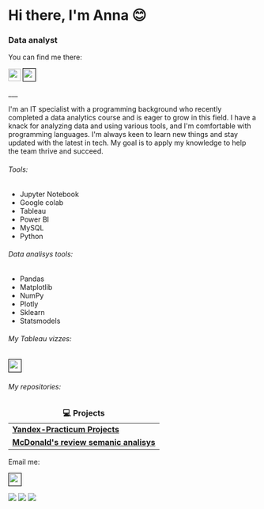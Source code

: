 ### <h1 align="left"> Hi there, I'm Anna 😊</a> 
### <h3 align="left">Data analyst</h3>

You can find me there: 
<p> 
  <a href="https://www.linkedin.com/in/anna-yepinietova/"><img src="https://img.shields.io/badge/linkedin-%230077B5.svg?&style=for-the-badge&logo=linkedin&logoColor=white" height=25></a>     
  <a href="https://www.kaggle.com/warmduck"><img src="https://www.kaggle.com/static/images/site-logo.svg?&style=for-the-badge&logo=kaggle&logoColor=white" height=25 border=1></a>
</p>
___

I'm an IT specialist with a programming background who recently completed a data analytics course and is eager to grow in this field. I have a knack for analyzing data and using various tools, and I'm comfortable with programming languages. I'm always keen to learn new things and stay updated with the latest in tech. My goal is to apply my knowledge to help the team thrive and succeed.

###### Tools: 
- Jupyter Notebook
- Google colab
- Tableau
- Power BI
- MySQL
- Python

###### Data analisys tools: 
- Pandas
- Matplotlib
- NumPy
- Plotly
- Sklearn
- Statsmodels

###### My Tableau vizzes: 
<p> 
  <a href="https://public.tableau.com/app/profile/anna.yepinietova/vizzes"><img src="https://public.tableau.com/app/assets/tableau-public-logo-rgb.07774149.svg?&style=for-the-badge&logo=kaggle&logoColor=white" height=25 border=1></a>
</p>

###### My repositories:
<table width=100%>
  <thead align="center">
    <tr border: none;>
      <td><b>💻 Projects</b></td>
    </tr>
  </thead>
  <tbody>
<tr>
      <td><a href="https://github.com/warmduck/Yandex-Practicum"><b>Yandex-Practicum Projects</b></a></td>
</tr>    
<tr>
      <td><a href="https://github.com/warmduck/pet-project/tree/main/McDonald's%20review"><b>McDonald's review semanic analisys</b></a></td>
</tr>
  </tbody>
</table>

Email me:
<p>
  <a href="https://mail.google.com/mail/?view=cm&fs=1&to=yepinietova@gmail.com&su=GitAsk&body=Hey, Ann!"><img src="https://img.shields.io/badge/Gmail-D14836?style=for-the-badge&logo=gmail&logoColor=white?&style=for-the-badge&logo=gmail&logoColor=white" height=25 border=1></a>
</p>


![](https://github-profile-summary-cards.vercel.app/api/cards/profile-details?username=warmduck&theme=buefy) 
![](https://github-profile-summary-cards.vercel.app/api/cards/repos-per-language?username=warmduck&theme=buefy)
![](https://github-profile-summary-cards.vercel.app/api/cards/stats?username=warmduck&theme=buefy)

<!--
**warmduck/warmduck** is a ✨ _special_ ✨ repository because its `README.md` (this file) appears on your GitHub profile.

Here are some ideas to get you started:

- 🔭 I’m currently working on ...
- 🌱 I’m currently learning ...
- 👯 I’m looking to collaborate on ...
- 🤔 I’m looking for help with ...
- 💬 Ask me about ...
- 📫 How to reach me: ...
- 😄 Pronouns: ...
- ⚡ Fun fact: ...
-->
